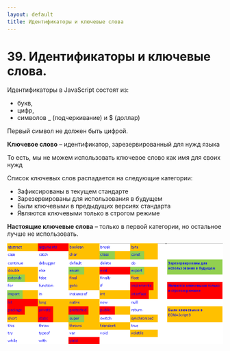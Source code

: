 ```yaml
---
layout: default
title: Идентификаторы и ключевые слова
---
```


# 39. Идентификаторы и ключевые слова.

Идентификаторы в JavaScript cостоят из:

* букв,
* цифр,
* символов _ (подчеркивание) и $ (доллар)

Первый символ не должен быть цифрой.

**Ключевое слово** – идентификатор, зарезервированный для нужд языка

То есть, мы не можем использовать ключевое слово как имя для своих нужд

Список ключевых слов распадается на следующие категории:

* Зафиксированы в текущем стандарте
* Зарезервированы для использования в будущем
* Были ключевыми в предыдущих версиях стандарта
* Являются ключевыми только в строгом режиме

**Настоящие ключевые слова** – только в первой категории, но остальное лучше не использовать.

![](images/chrome_2017-05-27_19-44-36.png)